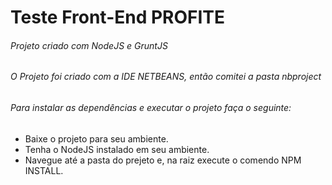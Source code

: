 # Teste Front-End PROFITE

###### Projeto criado com NodeJS e GruntJS
###### O Projeto foi criado com a IDE NETBEANS, *então comitei a pasta nbproject*
###### Para instalar as dependências e executar o projeto faça o seguinte:
* Baixe o projeto para seu ambiente.
* Tenha o NodeJS instalado em seu ambiente.
* Navegue até a pasta do prejeto e, na raiz execute o comendo NPM INSTALL.